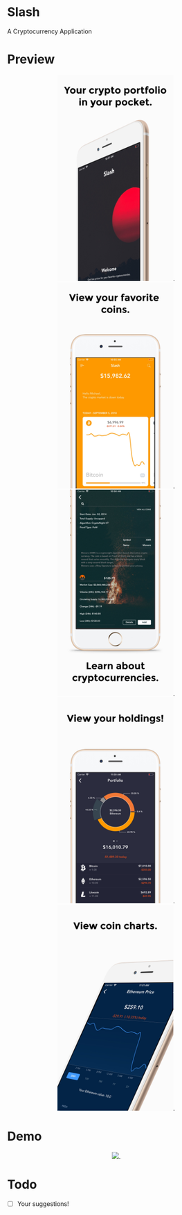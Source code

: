 # Slash

 A Cryptocurrency Application 
 
 # Preview
<p align="center">
 <img src = "/Screenshots/Preview0.jpg" height = "475">. <img src = "/Screenshots/Preview1.jpg" height = "475">.  <img src = "/Screenshots/Preview2.jpg" height = "475" >.  <img src = "/Screenshots/Preview3.jpg" height = "475">.  <img src = "/Screenshots/Preview4.jpg" height = "475">.
</p>

# Demo
<p align="center">
 <img src = "/Screenshots/Demo.mov" height = "475">.
</p>

# Todo
- [ ] Your suggestions!
